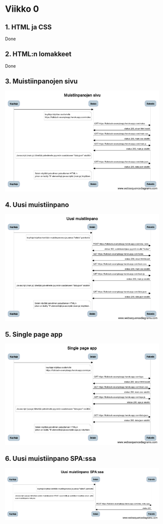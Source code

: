 # Viikko 0

## 1. HTML ja CSS
Done

## 2. HTML:n lomakkeet
Done

## 3. Muistiinpanojen sivu
![Muistiinpanojen sivu](https://raw.githubusercontent.com/d471061c/ReactHomework/master/Kuvat/Muistiinpanojen_sivu.png)

## 4. Uusi muistiinpano
![Uusi muistiinpano](https://raw.githubusercontent.com/d471061c/ReactHomework/master/Kuvat/Uusi_muistiinpano.png)

## 5. Single page app
![Uusi muistiinpano](https://raw.githubusercontent.com/d471061c/ReactHomework/master/Kuvat/spa.png)

## 6. Uusi muistiinpano SPA:ssa
![Uusi muistiinpano](https://raw.githubusercontent.com/d471061c/ReactHomework/master/Kuvat/Uusi_muistiinpanoSPA.png)

